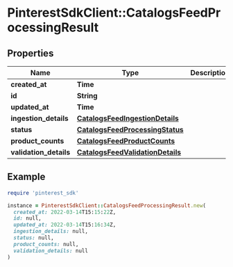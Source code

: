 # PinterestSdkClient::CatalogsFeedProcessingResult

## Properties

| Name | Type | Description | Notes |
| ---- | ---- | ----------- | ----- |
| **created_at** | **Time** |  |  |
| **id** | **String** |  |  |
| **updated_at** | **Time** |  |  |
| **ingestion_details** | [**CatalogsFeedIngestionDetails**](CatalogsFeedIngestionDetails.md) |  |  |
| **status** | [**CatalogsFeedProcessingStatus**](CatalogsFeedProcessingStatus.md) |  |  |
| **product_counts** | [**CatalogsFeedProductCounts**](CatalogsFeedProductCounts.md) |  |  |
| **validation_details** | [**CatalogsFeedValidationDetails**](CatalogsFeedValidationDetails.md) |  |  |

## Example

```ruby
require 'pinterest_sdk'

instance = PinterestSdkClient::CatalogsFeedProcessingResult.new(
  created_at: 2022-03-14T15:15:22Z,
  id: null,
  updated_at: 2022-03-14T15:16:34Z,
  ingestion_details: null,
  status: null,
  product_counts: null,
  validation_details: null
)
```

